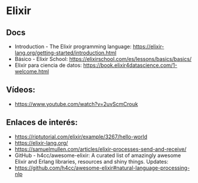 
# Elixir

## Docs 

* Introduction - The Elixir programming language: https://elixir-lang.org/getting-started/introduction.html
* Básico - Elixir School: https://elixirschool.com/es/lessons/basics/basics/
* Elixir para ciencia de datos: https://book.elixir4datascience.com/1-welcome.html

## Vídeos:

* https://www.youtube.com/watch?v=2uvScmCrouk

## Enlaces de interés:

* https://riptutorial.com/elixir/example/3267/hello-world
* https://elixir-lang.org/
* https://samuelmullen.com/articles/elixir-processes-send-and-receive/
* GitHub - h4cc/awesome-elixir: A curated list of amazingly awesome Elixir and Erlang libraries, resources and shiny things. Updates:
* https://github.com/h4cc/awesome-elixir#natural-language-processing-nlp

